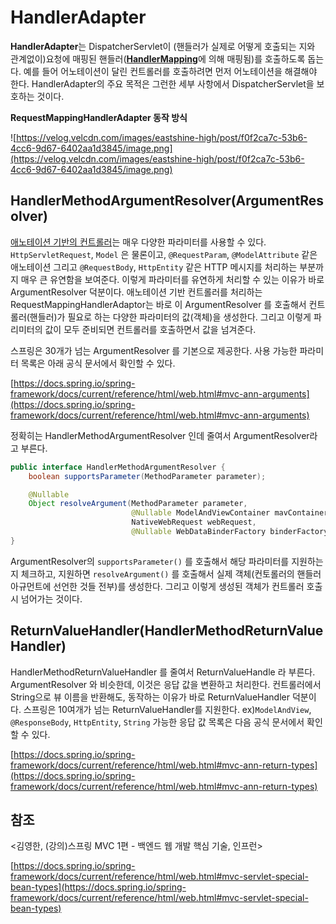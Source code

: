 # HandlerAdapter

**HandlerAdapter**는 DispatcherServlet이 (핸들러가 실제로 어떻게 호출되는 지와 관계없이)요청에 매핑된 핸들러([**HandlerMapping**](https://docs.spring.io/spring-framework/docs/current/reference/html/web.html#mvc-servlet-special-bean-types)에 의해 매핑됨)를 호출하도록 돕는다. 예를 들어 어노테이션이 달린 컨트롤러를 호출하려면 먼저 어노테이션을 해결해야 한다. HandlerAdapter의 주요 목적은 그런한 세부 사항에서 DispatcherServlet을 보호하는 것이다.

**RequestMappingHandlerAdapter 동작 방식**

![https://velog.velcdn.com/images/eastshine-high/post/f0f2ca7c-53b6-4cc6-9d67-6402aa1d3845/image.png](https://velog.velcdn.com/images/eastshine-high/post/f0f2ca7c-53b6-4cc6-9d67-6402aa1d3845/image.png)

## HandlerMethodArgumentResolver(ArgumentResolver)

[애노테이션 기반의 컨트롤러](https://docs.spring.io/spring-framework/docs/current/reference/html/web.html#mvc-controller)는 매우 다양한 파라미터를 사용할 수 있다. `HttpServletRequest`, `Model` 은 물론이고, `@RequestParam`, `@ModelAttribute` 같은 애노테이션 그리고 `@RequestBody`, `HttpEntity` 같은 HTTP 메시지를 처리하는 부분까지 매우 큰 유연함을 보여준다.
이렇게 파라미터를 유연하게 처리할 수 있는 이유가 바로 ArgumentResolver 덕분이다. 애노테이션 기반 컨트롤러를 처리하는 RequestMappingHandlerAdaptor는 바로 이 ArgumentResolver 를 호출해서 컨트롤러(핸들러)가 필요로 하는 다양한 파라미터의 값(객체)을 생성한다. 그리고 이렇게 파리미터의 값이 모두 준비되면 컨트롤러를 호출하면서 값을 넘겨준다.

스프링은 30개가 넘는 ArgumentResolver 를 기본으로 제공한다. 사용 가능한 파라미터 목록은 아래 공식 문서에서 확인할 수 있다.

[https://docs.spring.io/spring-framework/docs/current/reference/html/web.html#mvc-ann-arguments](https://docs.spring.io/spring-framework/docs/current/reference/html/web.html#mvc-ann-arguments)

정확히는 HandlerMethodArgumentResolver 인데 줄여서 ArgumentResolver라고 부른다.

```java
public interface HandlerMethodArgumentResolver {
    boolean supportsParameter(MethodParameter parameter);

    @Nullable
    Object resolveArgument(MethodParameter parameter, 
                           @Nullable ModelAndViewContainer mavContainer,
                           NativeWebRequest webRequest, 
                           @Nullable WebDataBinderFactory binderFactory) throws Exception;
}
```

ArgumentResolver의 `supportsParameter()` 를 호출해서 해당 파라미터를 지원하는지 체크하고,
지원하면 `resolveArgument()` 를 호출해서 실제 객체(컨토롤러의 핸들러 아규먼트에 선언한 것들 전부)를 생성한다. 그리고 이렇게 생성된 객체가 컨트롤러 호출시 넘어가는 것이다.

## ReturnValueHandler(HandlerMethodReturnValueHandler)

HandlerMethodReturnValueHandler 를 줄여서 ReturnValueHandle 라 부른다. ArgumentResolver 와 비슷한데, 이것은 응답 값을 변환하고 처리한다. 컨트롤러에서 String으로 뷰 이름을 반환해도, 동작하는 이유가 바로 ReturnValueHandler 덕분이다. 
스프링은 10여개가 넘는 ReturnValueHandler를 지원한다. ex)`ModelAndView`, `@ResponseBody`, `HttpEntity`, `String` 가능한 응답 값 목록은 다음 공식 문서에서 확인할 수 있다.

[https://docs.spring.io/spring-framework/docs/current/reference/html/web.html#mvc-ann-return-types](https://docs.spring.io/spring-framework/docs/current/reference/html/web.html#mvc-ann-return-types)

## 참조

<김영한, (강의)스프링 MVC 1편 - 백엔드 웹 개발 핵심 기술, 인프런>

[https://docs.spring.io/spring-framework/docs/current/reference/html/web.html#mvc-servlet-special-bean-types](https://docs.spring.io/spring-framework/docs/current/reference/html/web.html#mvc-servlet-special-bean-types)
